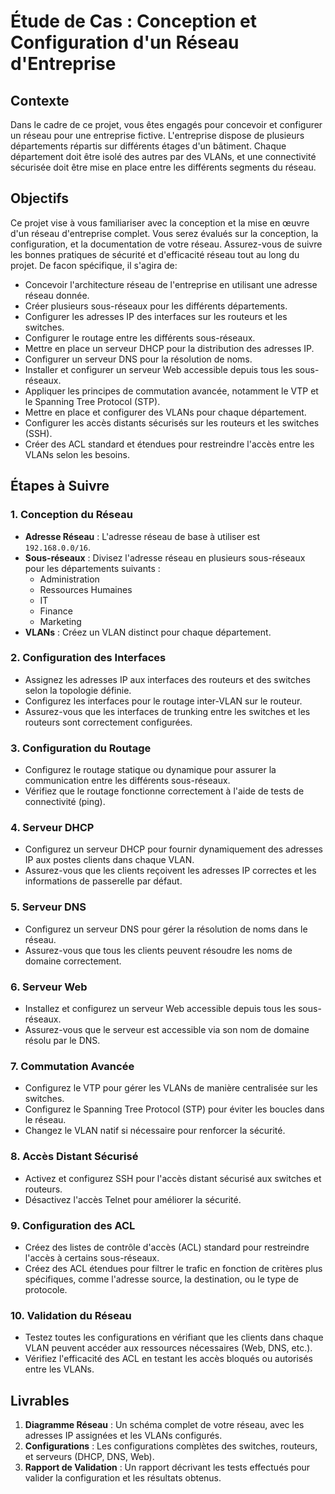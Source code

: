 # Étude de Cas : Conception et Configuration d'un Réseau d'Entreprise

## Contexte

Dans le cadre de ce projet, vous êtes engagés pour concevoir et configurer un réseau pour une entreprise fictive. L'entreprise dispose de plusieurs départements répartis sur différents étages d'un bâtiment. Chaque département doit être isolé des autres par des VLANs, et une connectivité sécurisée doit être mise en place entre les différents segments du réseau.

## Objectifs

Ce projet vise à vous familiariser avec la conception et la mise en œuvre d'un réseau d'entreprise complet. Vous serez évalués sur la conception, la configuration, et la documentation de votre réseau. Assurez-vous de suivre les bonnes pratiques de sécurité et d'efficacité réseau tout au long du projet. De facon spécifique, il s'agira de:

- Concevoir l'architecture réseau de l'entreprise en utilisant une adresse réseau donnée.
- Créer plusieurs sous-réseaux pour les différents départements.
- Configurer les adresses IP des interfaces sur les routeurs et les switches.
- Configurer le routage entre les différents sous-réseaux.
- Mettre en place un serveur DHCP pour la distribution des adresses IP.
- Configurer un serveur DNS pour la résolution de noms.
- Installer et configurer un serveur Web accessible depuis tous les sous-réseaux.
- Appliquer les principes de commutation avancée, notamment le VTP et le Spanning Tree Protocol (STP).
- Mettre en place et configurer des VLANs pour chaque département.
- Configurer les accès distants sécurisés sur les routeurs et les switches (SSH).
- Créer des ACL standard et étendues pour restreindre l'accès entre les VLANs selon les besoins.

## Étapes à Suivre

### 1. **Conception du Réseau**

   - **Adresse Réseau** : L'adresse réseau de base à utiliser est `192.168.0.0/16`.
   - **Sous-réseaux** : Divisez l'adresse réseau en plusieurs sous-réseaux pour les départements suivants :
     - Administration
     - Ressources Humaines
     - IT
     - Finance
     - Marketing
   - **VLANs** : Créez un VLAN distinct pour chaque département.

### 2. **Configuration des Interfaces**

   - Assignez les adresses IP aux interfaces des routeurs et des switches selon la topologie définie.
   - Configurez les interfaces pour le routage inter-VLAN sur le routeur.
   - Assurez-vous que les interfaces de trunking entre les switches et les routeurs sont correctement configurées.

### 3. **Configuration du Routage**

   - Configurez le routage statique ou dynamique pour assurer la communication entre les différents sous-réseaux.
   - Vérifiez que le routage fonctionne correctement à l'aide de tests de connectivité (ping).

### 4. **Serveur DHCP**

   - Configurez un serveur DHCP pour fournir dynamiquement des adresses IP aux postes clients dans chaque VLAN.
   - Assurez-vous que les clients reçoivent les adresses IP correctes et les informations de passerelle par défaut.

### 5. **Serveur DNS**

   - Configurez un serveur DNS pour gérer la résolution de noms dans le réseau.
   - Assurez-vous que tous les clients peuvent résoudre les noms de domaine correctement.

### 6. **Serveur Web**

   - Installez et configurez un serveur Web accessible depuis tous les sous-réseaux.
   - Assurez-vous que le serveur est accessible via son nom de domaine résolu par le DNS.

### 7. **Commutation Avancée**

   - Configurez le VTP pour gérer les VLANs de manière centralisée sur les switches.
   - Configurez le Spanning Tree Protocol (STP) pour éviter les boucles dans le réseau.
   - Changez le VLAN natif si nécessaire pour renforcer la sécurité.

### 8. **Accès Distant Sécurisé**

   - Activez et configurez SSH pour l'accès distant sécurisé aux switches et routeurs.
   - Désactivez l'accès Telnet pour améliorer la sécurité.

### 9. **Configuration des ACL**

   - Créez des listes de contrôle d'accès (ACL) standard pour restreindre l'accès à certains sous-réseaux.
   - Créez des ACL étendues pour filtrer le trafic en fonction de critères plus spécifiques, comme l'adresse source, la destination, ou le type de protocole.

### 10. **Validation du Réseau**

   - Testez toutes les configurations en vérifiant que les clients dans chaque VLAN peuvent accéder aux ressources nécessaires (Web, DNS, etc.).
   - Vérifiez l'efficacité des ACL en testant les accès bloqués ou autorisés entre les VLANs.

## Livrables

1. **Diagramme Réseau** : Un schéma complet de votre réseau, avec les adresses IP assignées et les VLANs configurés.
2. **Configurations** : Les configurations complètes des switches, routeurs, et serveurs (DHCP, DNS, Web).
3. **Rapport de Validation** : Un rapport décrivant les tests effectués pour valider la configuration et les résultats obtenus.